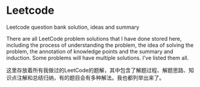 # Leetcode
Leetcode question bank solution, ideas and summary

There are all LeetCode problem solutions that I have done stored here, including the process of understanding the problem, the idea of solving the problem, the annotation of knowledge points and the summary and induction. Some problems will have multiple solutions. I've listed them all.

这里存放着所有我做过的LeetCode的题解，其中包含了解题过程、解题思路、知识点注解和总结归纳，有的题目会有多种解法。我也都列举出来了。